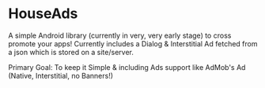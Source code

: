 # HouseAds
A simple Android library (currently in very, very early stage) to cross promote your apps!
Currently includes a Dialog & Interstitial Ad fetched from a json which is stored on a site/server.

Primary Goal:
To keep it Simple & including Ads support like AdMob's Ad (Native, Interstitial, no Banners!)
